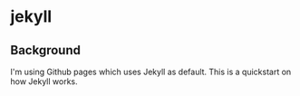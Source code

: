 # jekyll

## Background

I'm using Github pages which uses Jekyll as default.
This is a quickstart on how Jekyll works.
